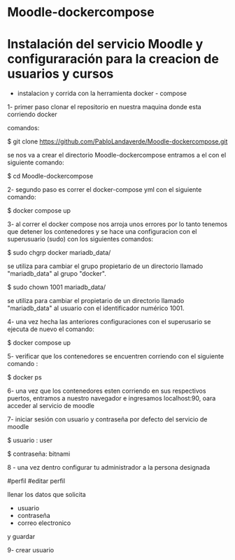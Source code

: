 # Moodle-dockercompose


# Instalación del servicio Moodle y configuraración para la creacion de usuarios y cursos 

- instalacion y corrida con la herramienta docker - compose 


1- primer paso clonar el repositorio en nuestra maquina donde esta corriendo docker 

comandos:

$ git clone https://github.com/PabloLandaverde/Moodle-dockercompose.git
 
 se nos va a crear el directorio Moodle-dockercompose entramos a el con el siguiente comando:
 
 $ cd Moodle-dockercompose
 

2- segundo paso es correr el docker-compose yml con el siguiente comando:
 
 $ docker compose up
 
 
 3- al correr el docker compose nos arroja unos errores por lo tanto tenemos que detener los contenedores y se hace una configuracion con el superusuario (sudo) con los siguientes comandos:
 
$ sudo chgrp docker mariadb_data/

se utiliza para cambiar el grupo propietario de un directorio llamado "mariadb_data" al grupo "docker".

$ sudo chown 1001 mariadb_data/

se utiliza para cambiar el propietario de un directorio llamado "mariadb_data" al usuario con el identificador numérico 1001.
 
 
 4- una vez hecha las anteriores configuraciones con el superusario se ejecuta de nuevo el comando: 
 
 $ docker compose up
 

5- verificar que los contenedores se encuentren corriendo con el siguiente comando :
 
 $ docker ps
 

6- una vez que los contenedores esten corriendo en sus respectivos puertos, entramos a nuestro navegador e ingresamos localhost:90, oara acceder al servicio de moodle 


7- iniciar sesión con usuario y contraseña por defecto del servicio de moodle
  
  $ usuario :  user
  
  $ contraseña: bitnami
  

8 - una vez dentro configurar tu administrador a la persona designada 

#perfil
#editar perfil

llenar los datos que solicita 

- usuario
- contraseña
- correo electronico 

y guardar 


9- crear usuario

 
 
 
   
 







